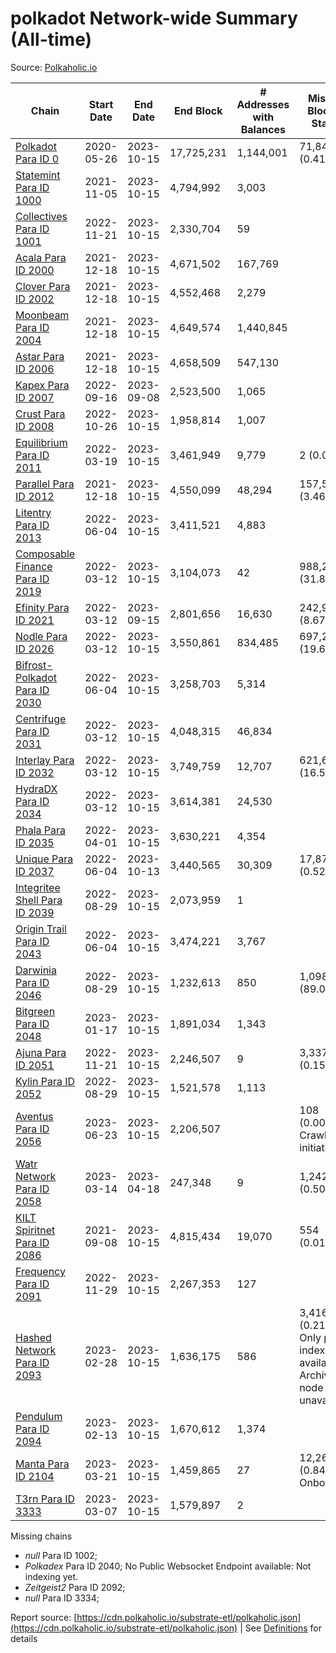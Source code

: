 # polkadot Network-wide Summary (All-time)

Source: [Polkaholic.io](https://polkaholic.io)


| Chain            | Start Date | End Date | End Block | # Addresses with Balances | Missing Blocks / Status |
| ---------------- | ---------- | ---------| --------- | ------------------------- | ----------------------- |
| [Polkadot Para ID 0](/polkadot/0-polkadot) | 2020-05-26 | 2023-10-15 | 17,725,231 |  1,144,001 | 71,840 (0.41%)  |
| [Statemint Para ID 1000](/polkadot/1000-statemint) | 2021-11-05 | 2023-10-15 | 4,794,992 |  3,003 |    |
| [Collectives Para ID 1001](/polkadot/1001-collectives) | 2022-11-21 | 2023-10-15 | 2,330,704 |  59 |    |
| [Acala Para ID 2000](/polkadot/2000-acala) | 2021-12-18 | 2023-10-15 | 4,671,502 |  167,769 |    |
| [Clover Para ID 2002](/polkadot/2002-clover) | 2021-12-18 | 2023-10-15 | 4,552,468 |  2,279 |    |
| [Moonbeam Para ID 2004](/polkadot/2004-moonbeam) | 2021-12-18 | 2023-10-15 | 4,649,574 |  1,440,845 |    |
| [Astar Para ID 2006](/polkadot/2006-astar) | 2021-12-18 | 2023-10-15 | 4,658,509 |  547,130 |    |
| [Kapex Para ID 2007](/polkadot/2007-kapex) | 2022-09-16 | 2023-09-08 | 2,523,500 |  1,065 |    |
| [Crust Para ID 2008](/polkadot/2008-crust) | 2022-10-26 | 2023-10-15 | 1,958,814 |  1,007 |    |
| [Equilibrium Para ID 2011](/polkadot/2011-equilibrium) | 2022-03-19 | 2023-10-15 | 3,461,949 |  9,779 | 2 (0.00%)  |
| [Parallel Para ID 2012](/polkadot/2012-parallel) | 2021-12-18 | 2023-10-15 | 4,550,099 |  48,294 | 157,511 (3.46%)  |
| [Litentry Para ID 2013](/polkadot/2013-litentry) | 2022-06-04 | 2023-10-15 | 3,411,521 |  4,883 |    |
| [Composable Finance Para ID 2019](/polkadot/2019-composable) | 2022-03-12 | 2023-10-15 | 3,104,073 |  42 | 988,228 (31.84%)  |
| [Efinity Para ID 2021](/polkadot/2021-efinity) | 2022-03-12 | 2023-09-15 | 2,801,656 |  16,630 | 242,949 (8.67%)  |
| [Nodle Para ID 2026](/polkadot/2026-nodle) | 2022-03-12 | 2023-10-15 | 3,550,861 |  834,485 | 697,249 (19.64%)  |
| [Bifrost-Polkadot Para ID 2030](/polkadot/2030-bifrost-dot) | 2022-06-04 | 2023-10-15 | 3,258,703 |  5,314 |    |
| [Centrifuge Para ID 2031](/polkadot/2031-centrifuge) | 2022-03-12 | 2023-10-15 | 4,048,315 |  46,834 |    |
| [Interlay Para ID 2032](/polkadot/2032-interlay) | 2022-03-12 | 2023-10-15 | 3,749,759 |  12,707 | 621,626 (16.58%)  |
| [HydraDX Para ID 2034](/polkadot/2034-hydradx) | 2022-03-12 | 2023-10-15 | 3,614,381 |  24,530 |    |
| [Phala Para ID 2035](/polkadot/2035-phala) | 2022-04-01 | 2023-10-15 | 3,630,221 |  4,354 |    |
| [Unique Para ID 2037](/polkadot/2037-unique) | 2022-06-04 | 2023-10-13 | 3,440,565 |  30,309 | 17,877 (0.52%)  |
| [Integritee Shell Para ID 2039](/polkadot/2039-integritee-shell) | 2022-08-29 | 2023-10-15 | 2,073,959 |  1 |    |
| [Origin Trail Para ID 2043](/polkadot/2043-origintrail) | 2022-06-04 | 2023-10-15 | 3,474,221 |  3,767 |    |
| [Darwinia Para ID 2046](/polkadot/2046-darwinia) | 2022-08-29 | 2023-10-15 | 1,232,613 |  850 | 1,098,047 (89.08%)  |
| [Bitgreen Para ID 2048](/polkadot/2048-bitgreen) | 2023-01-17 | 2023-10-15 | 1,891,034 |  1,343 |    |
| [Ajuna Para ID 2051](/polkadot/2051-ajuna) | 2022-11-21 | 2023-10-15 | 2,246,507 |  9 | 3,337 (0.15%)  |
| [Kylin Para ID 2052](/polkadot/2052-kylin) | 2022-08-29 | 2023-10-15 | 1,521,578 |  1,113 |    |
| [Aventus Para ID 2056](/polkadot/2056-aventus) | 2023-06-23 | 2023-10-15 | 2,206,507 |   | 108 (0.00%) Crawling initiated |
| [Watr Network Para ID 2058](/polkadot/2058-watr) | 2023-03-14 | 2023-04-18 | 247,348 |  9 | 1,242 (0.50%)  |
| [KILT Spiritnet Para ID 2086](/polkadot/2086-kilt) | 2021-09-08 | 2023-10-15 | 4,815,434 |  19,070 | 554 (0.01%)  |
| [Frequency Para ID 2091](/polkadot/2091-frequency) | 2022-11-29 | 2023-10-15 | 2,267,353 |  127 |    |
| [Hashed Network Para ID 2093](/polkadot/2093-hashed) | 2023-02-28 | 2023-10-15 | 1,636,175 |  586 | 3,416 (0.21%) Only partial index available: Archive node unavailable |
| [Pendulum Para ID 2094](/polkadot/2094-pendulum) | 2023-02-13 | 2023-10-15 | 1,670,612 |  1,374 |    |
| [Manta Para ID 2104](/polkadot/2104-manta) | 2023-03-21 | 2023-10-15 | 1,459,865 |  27 | 12,262 (0.84%) Onboarding |
| [T3rn Para ID 3333](/polkadot/3333-t3rn) | 2023-03-07 | 2023-10-15 | 1,579,897 |  2 |    |

Missing chains


* *null* Para ID 1002; 
* *Polkadex* Para ID 2040; No Public Websocket Endpoint available: Not indexing yet.
* *Zeitgeist2* Para ID 2092; 
* *null* Para ID 3334; 

Report source: [https://cdn.polkaholic.io/substrate-etl/polkaholic.json](https://cdn.polkaholic.io/substrate-etl/polkaholic.json) | See [Definitions](/DEFINITIONS.md) for details
